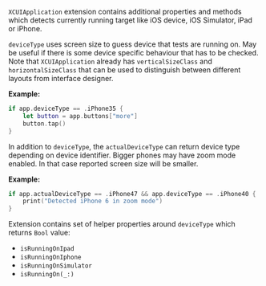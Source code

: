
`XCUIApplication` extension contains additional properties and methods which detects currently running
target like iOS device, iOS Simulator, iPad or iPhone.

`deviceType` uses screen size to guess device that tests are running on.
May be useful if there is some device specific behaviour that has to be checked.
Note that `XCUIApplication` already has `verticalSizeClass` and `horizontalSizeClass`
that can be used to distinguish between different layouts from interface designer.

**Example:**

```swift
if app.deviceType == .iPhone35 {
    let button = app.buttons["more"]
    button.tap()
}
```

In addition to `deviceType`, the `actualDeviceType` can return device type depending on device identifier.
Bigger phones may have zoom mode enabled. In that case reported screen size will be smaller.

**Example:**

```swift
if app.actualDeviceType == .iPhone47 && app.deviceType == .iPhone40 {
    print("Detected iPhone 6 in zoom mode")
}
```

Extension contains set of helper properties around `deviceType` which returns `Bool` value:

- `isRunningOnIpad`
- `isRunningOnIphone`
- `isRunningOnSimulator`
- `isRunningOn(_:)`
